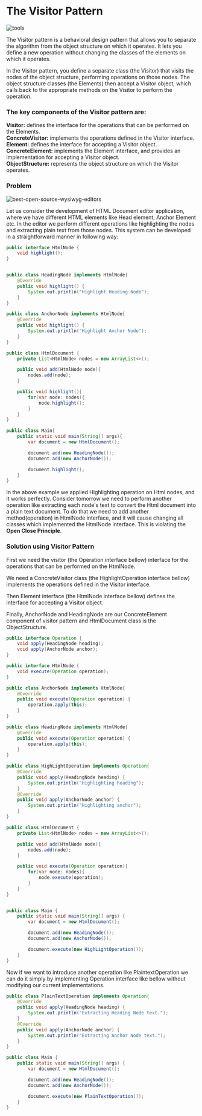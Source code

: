 # The Visitor Pattern

![tools](https://user-images.githubusercontent.com/20413644/230711531-fbcd2160-6046-4c8c-89f9-f1dacacc1a54.jpeg)

The Visitor pattern is a behavioral design pattern that allows you to separate the algorithm from the object structure on which it operates. It lets you define a new operation without changing the classes of the elements on which it operates.

In the Visitor pattern, you define a separate class (the Visitor) that visits the nodes of the object structure, performing operations on those nodes. The object structure classes (the Elements) then accept a Visitor object, which calls back to the appropriate methods on the Visitor to perform the operation.

### The key components of the Visitor pattern are:

**Visitor:** defines the interface for the operations that can be performed on the Elements.</br>
**ConcreteVisitor:** implements the operations defined in the Visitor interface. </br>
**Element:** defines the interface for accepting a Visitor object.</br>
**ConcreteElement:** implements the Element interface, and provides an implementation for accepting a Visitor object.</br>
**ObjectStructure:** represents the object structure on which the Visitor operates.

### Problem

![best-open-source-wysiwyg-editors](https://user-images.githubusercontent.com/20413644/230711654-38782b73-d63e-48cc-9921-3afe3f6e5cd2.jpeg)

Let us consider the development of HTML Document editor application, where we have different HTML elements like Head element, Anchor Element etc. In the editor we perform different operations like highlighting the nodes and extracting plain text from those nodes.
This system can be developed in a straightforward manner in following way:

```java
public interface HtmlNode {
    void highlight();
}


public class HeadingNode implements HtmlNode{
    @Override
    public void highlight() {
        System.out.println("Highlight Heading Node");
    }
}

public class AnchorNode implements HtmlNode{
    @Override
    public void highlight() {
        System.out.println("Highlight Anchor Node");
    }
}

public class HtmlDocument {
    private List<HtmlNode> nodes = new ArrayList<>();

    public void add(HtmlNode node){
        nodes.add(node);
    }

    public void highlight(){
        for(var node: nodes){
            node.highlight();
        }
    }
}

public class Main{
    public static void main(String[] args){
        var document = new HtmlDocument();

        document.add(new HeadingNode());
        document.add(new AnchorNode());

        document.highlight();
    }
}
```
In the above example we applied Highlighting operation on Html nodes, and it works perfectly. Consider tomorrow we need to perform another operation like extracting each node's text to convert the Html document into a plain text document. To do that we need to add another method(operation) in HtmlNode interface, and it will cause changing all classes which implemented the HtmlNode interface. This is violating the **Open Close Principle**. 

### Solution using Visitor Pattern
First we need the visitor (the Operation interface bellow) interface for the operations that can be performed on the HtmlNode.

We need a ConcreteVisitor class (the HighlightOperation interface bellow) implements the operations defined in the Visitor interface.

Then Element interface (the HtmlNode interface bellow) defines the interface for accepting a Visitor object.
 
Finally, AnchorNode and HeadingNode are our ConcreteElement component of visitor pattern and HtmlDocument class is the ObjectStructure.
```java
public interface Operation {
    void apply(HeadingNode heading);
    void apply(AnchorNode anchor);
}

public interface HtmlNode {
    void execute(Operation operation);
}

public class AnchorNode implements HtmlNode{
    @Override
    public void execute(Operation operation) {
        operation.apply(this);
    }
}

public class HeadingNode implements HtmlNode{
    @Override
    public void execute(Operation operation) {
        operation.apply(this);
    }
}

public class HighLightOperation implements Operation{
    @Override
    public void apply(HeadingNode heading) {
        System.out.println("Highlighting heading");
    }
    @Override
    public void apply(AnchorNode anchor) {
        System.out.println("Highlighting anchor");
    }
}

public class HtmlDocument {
    private List<HtmlNode> nodes = new ArrayList<>();

    public void add(HtmlNode node){
        nodes.add(node);
    }

    public void execute(Operation operation){
        for(var node: nodes){
            node.execute(operation);
        }
    }
}


public class Main {
    public static void main(String[] args) {
        var document = new HtmlDocument();

        document.add(new HeadingNode());
        document.add(new AnchorNode());

        document.execute(new HighLightOperation());
    }
}

```

Now if we want to introduce another operation like PlaintextOperation we can do it simply by implementing Operation interface like bellow without modifying our current implementations.

```java
public class PlainTextOperation implements Operation{
    @Override
    public void apply(HeadingNode heading) {
        System.out.println("Extracting Heading Node text.");
    }
    @Override
    public void apply(AnchorNode anchor) {
        System.out.println("Extracting Anchor Node text.");
    }
}

public class Main {
    public static void main(String[] args) {
        var document = new HtmlDocument();

        document.add(new HeadingNode());
        document.add(new AnchorNode());

        document.execute(new PlainTextOperation());
    }
}
```
